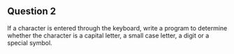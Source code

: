 ## Question 2
If a character is entered through the keyboard, write a program to determine whether the character is a capital letter, a small case letter, a digit or a special symbol.
